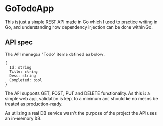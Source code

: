 # GoTodoApp

This is just a simple REST API made in Go which I used to practice writing in Go, and understanding how dependency injection can be done within Go.

## API spec

The API manages "Todo" items defined as below:

```
{
  Id: string 
  Title: string
  Desc: string
  Completed: bool   
}
```

The API supports GET, POST, PUT and DELETE functionality. As this is a simple web app, validation is kept to a minimum and should be no means be treated as production-ready.

As utilizing a real DB service wasn't the purpose of the project the API uses an in-memory DB.
